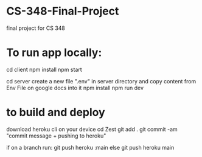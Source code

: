# CS-348-Final-Project
final project for CS 348

# To run app locally: 

  cd client
  npm install
  npm start

  cd server
  create a new file ".env" in server directory and copy content from Env File on google docs into it
  npm install
  npm run dev

# to build and deploy

  download heroku cli on your device
  cd Zest
  git add .
  git commit -am "commit message + pushing to heroku"

  if on a branch run: 
  git push heroku <branchname>:main 
  else 
  git push heroku main
